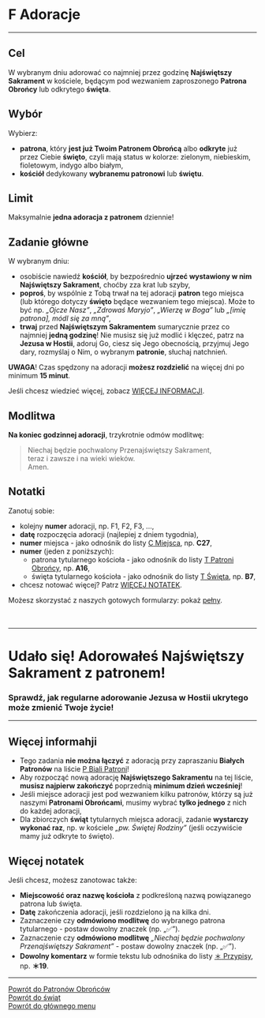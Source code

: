 # <span class="status status-list"><span class="status status-list">F</span> Adoracje</span>
---
## Cel
W <span class="selected-day-info">wybranym dniu</span> adorować co najmniej przez godzinę **Najświętszy Sakrament** w kościele, będącym pod wezwaniem zaproszonego **Patrona Obrońcy** lub odkrytego **święta**.
## Wybór
Wybierz:
- **patrona**, który **jest już Twoim Patronem Obrońcą** albo **odkryte** już przez Ciebie **święto**, czyli mają status w kolorze: <span class="status status-green">zielonym</span>, <span class="status status-blue">niebieskim</span>, <span class="status status-violet">fioletowym</span>, <span class="status status-indigo">indygo</span> albo <span class="status status-white">białym</span>,
- **kościół** dedykowany **wybranemu patronowi** lub **świętu**.
## Limit
  Maksymalnie **jedna adoracja z patronem** dziennie!
## Zadanie główne
W <span class="selected-day-info">wybranym dniu</span>:
- osobiście nawiedź **kościół**, by bezpośrednio **ujrzeć wystawiony w nim Najświętszy Sakrament**, choćby zza krat lub szyby,
- **poproś**, by wspólnie z Tobą trwał na tej adoracji **patron** tego miejsca (lub którego dotyczy **święto** będące wezwaniem tego miejsca). Może to być np. _„Ojcze Nasz”_, _„Zdrowaś Maryjo”_, _„Wierzę w Boga”_ lub _„[imię patrona], módl się za mną”_,
- **trwaj** przed **Najświętszym Sakramentem** sumarycznie przez co najmniej **jedną godzinę**! Nie musisz się już modlić i klęczeć, patrz na **Jezusa w Hostii**, adoruj Go, ciesz się Jego obecnością, przyjmuj Jego dary, rozmyślaj o Nim, o wybranym **patronie**, słuchaj natchnień.

**UWAGA**! Czas spędzony na adoracji **możesz rozdzielić** na więcej dni po minimum **15 minut**.

Jeśli chcesz wiedzieć więcej, zobacz [WIĘCEJ INFORMACJI](#adoracje-wiecej-informacji).
## Modlitwa
**Na koniec godzinnej adoracji**, trzykrotnie odmów modlitwę:
> Niechaj będzie pochwalony Przenajświętszy Sakrament,  
> teraz i zawsze i na wieki wieków.  
> Amen.
## Notatki
Zanotuj sobie:
- kolejny **numer** adoracji, np. F1, F2, F3, ...,
- **datę** rozpoczęcia adoracji (najlepiej z dniem tygodnia),
- **numer** miejsca - jako odnośnik do listy [<span class="status status-list"><span class="status status-list">C</span> Miejsca</span>](miejsca.md), np. **C27**,
- **numer** (jeden z poniższych):
    - patrona tytularnego kościoła - jako odnośnik do listy [<span class="status status-list"><span class="status status-blue">T</span> Patroni Obrońcy</span>](patroni_obroncy.md), np. **A16**,
    - święta tytularnego kościoła - jako odnośnik do listy [<span class="status status-list"><span class="status status-white">T</span> Święta</span>](swieta.md), np. **B7**,
- chcesz notować więcej? Patrz [WIĘCEJ NOTATEK](#adoracje-wiecej-notatek).

Możesz skorzystać z naszych gotowych formularzy: pokaż [pełny](../../pl/pdf/lista_v1_f_adoracje.pdf).
<br />
<br />
<br />

---
# Udało się! Adorowałeś Najświętszy Sakrament z patronem!
### Sprawdź, jak regularne adorowanie Jezusa w Hostii ukrytego może zmienić Twoje życie!
---

## <span id="adoracje-wiecej-informacji">Więcej informahji</span>
- Tego zadania **nie można łączyć** z adoracją przy zapraszaniu **Białych Patronów** na liście [<span class="status status-list"><span class="status status-white">P</span> Biali Patroni</span>](biali_patroni.md)!
- Aby rozpocząć nową adorację **Najświętszego Sakramentu** na tej liście, **musisz najpierw zakończyć** poprzednią **minimum dzień wcześniej**!
- Jeśli miejsce adoracji jest pod wezwaniem kilku patronów, którzy są już naszymi **Patronami Obrońcami**, musimy wybrać **tylko jednego** z nich do każdej adoracji,
- Dla zbiorczych **świąt** tytularnych miejsca adoracji, zadanie **wystarczy wykonać raz**, np. w kościele _„pw. Świętej Rodziny”_ (jeśli oczywiście mamy już odkryte to święto).
## <span id="adoracje-wiecej-notatek">Więcej notatek</span>
Jeśli chcesz, możesz zanotowac także:
- **Miejscowość oraz nazwę kościoła** z podkreśloną nazwą powiązanego patrona lub święta.
- **Datę** zakończenia adoracji, jeśli rozdzielono ją na kilka dni.
- Zaznaczenie czy **odmówiono modlitwę** do wybranego patrona tytularnego - postaw dowolny znaczek (np. „✅”).
- Zaznaczenie czy **odmówiono modlitwę** _„Niechaj będzie pochwalony Przenajświętszy Sakrament”_ - postaw dowolny znaczek (np. „✅”).
- **Dowolny komentarz** w formie tekstu lub odnośnika do listy [<span class="status status-list"><span class="status status-list">＊</span> Przypisy</span>](przypisy.md), np. **＊19**.

---
[Powrót do Patronów Obrońców](patroni_obroncy.md)  
[Powrót do świąt](swieta.md)  
[Powrót do głównego menu](index.md)
